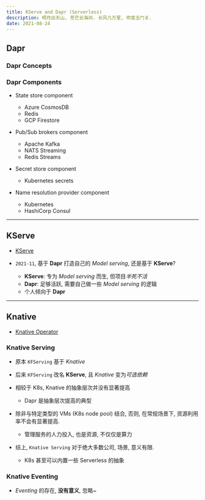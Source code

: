 ```yaml
---
title: KServe and Dapr (Serverless)
description: 明月出天山, 苍茫云海间. 长风几万里, 吹度玉门关.
date: 2021-08-24
---
```


## Dapr

### Dapr Concepts

### Dapr Components

* State store component
  - Azure CosmosDB
  - Redis
  - GCP Firestore

* Pub/Sub brokers component
  - Apache Kafka
  - NATS Streaming
  - Redis Streams

* Secret store component
  - Kubernetes secrets

* Name resolution provider component
  - Kubernetes
  - HashiCorp Consul

------------------

## KServe

* [KServe](https://github.com/kserve/kserve)

* `2021-11`, 基于 **Dapr** 打造自己的
  *Model serving*, 还是基于 **KServe**?
  - **KServe**: 专为 *Model serving* 而生, 但项目*半死不活*
  - **Dapr**: 足够活跃, 需要自己做一些 *Model serving* 的逻辑
  - 个人倾向于 **Dapr**

------------------

## Knative

* [Knative Operator](https://github.com/knative/operator)

### Knative Serving

* 原本 `KFServing` 基于 *Knative*
* 后来 `KFServing` 改名 **KServe**,
  且 *Knative* 变为*可选依赖*

* 相较于 K8s, Knative 的抽象层次并没有显著提高
  - Dapr 是抽象层次提高的典型
* 除非与特定类型的 VMs (K8s node pool) 结合,
  否则, 在常规场景下, 资源利用率不会有显著提高.
  - 管理服务的人力投入, 也是资源, 不仅仅是算力
* 综上, `Knative Serving` 对于绝大多数公司,
  场景, 意义有限.
  - K8s 甚至可以内置一些 Serverless 的抽象

### Knative Eventing

* *Eventing* 的存在, **没有意义**, 忽略~
